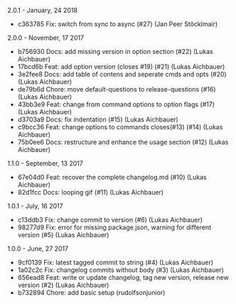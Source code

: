 2.0.1 - January, 24 2018

* c363785 Fix: switch from sync to async (#27) (Jan Peer Stöcklmair)

2.0.0 - November, 17 2017

 * b756930 Docs: add missing version in option section (#22) (Lukas Aichbauer)
 * 17bcd6b Feat: add option version (closes #19) (#21) (Lukas Aichbauer)
 * 3e2fee8 Docs: add table of contens and seperate cmds and opts (#20) (Lukas Aichbauer)
 * de79b6d Chore: move default-questions to release-questions (#16) (Lukas Aichbauer)
 * 43bb3e9 Feat: change from command options to option flags (#17) (Lukas Aichbauer)
 * d3703a9 Docs: fix indentation (#15) (Lukas Aichbauer)
 * c9bcc36 Feat: change options to commands closes(#13) (#14) (Lukas Aichbauer)
 * 75b0ee6 Docs: restructure and enhance the usage section (#12) (Lukas Aichbauer)

1.1.0 - September, 13 2017

* 67e04d0 Feat: recover the complete changelog.md (#10) (Lukas Aichbauer)
* 82d1fcc Docs: looping gif (#11) (Lukas Aichbauer)

1.0.1 - July, 16 2017

* c13ddb3 Fix: change commit to version (#6) (Lukas Aichbauer)
* 98277d9 Fix: error for missing package.json, warning for different version (#5) (Lukas Aichbauer)

1.0.0 - June, 27 2017

* 9cf0139 Fix: latest tagged commit to string (#4) (Lukas Aichbauer)
* 1a02c2c Fix: changelog commits without body (#3) (Lukas Aichbauer)
* 656ead8 Feat: write or update changelog, tag new version, release new version (#2) (Lukas Aichbauer)
* b732894 Chore: add basic setup (rudolfsonjunior)

